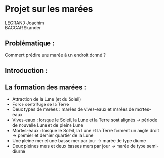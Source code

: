 # Projet sur les marées
LEGRAND Joachim <br>
BACCAR Skander <br>
## Problématique : 
Comment prédire une marée à un endroit donné ? 
## Introduction :
## La formation des marées :
- Attraction de la Lune (et du Soleil) 
- Force centrifuge de la Terre 
- Deux types de marées : marées de vives-eaux et marées de mortes-eaux 
- Vives-eaux : lorsque le Soleil, la Lune et la Terre sont alignés -> période de nouvelle Lune et de pleine Lune 
- Mortes-eaux : lorsque le Soleil, la Lune et la Terre forment un angle droit -> premier et dernier quartier de la Lune 
- Une pleine mer et une basse mer par jour -> marée de type diurne 
- Deux pleines mers et deux basses mers par jour -> marée de type semi-diurne 
